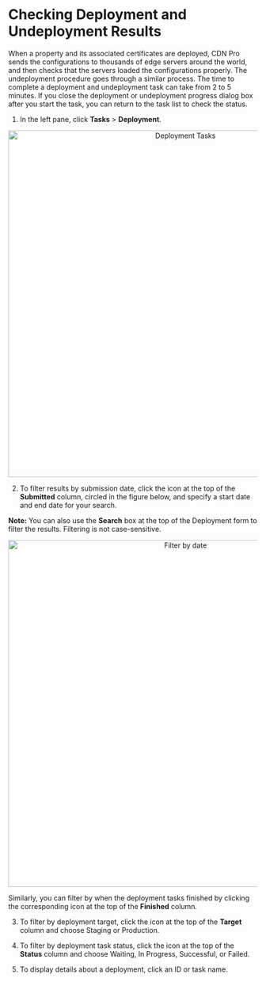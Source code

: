 <!--?xml version="1.0" encoding="utf-8"?-->

# Checking Deployment and Undeployment Results

When a property and its associated certificates are deployed, CDN Pro sends the configurations to thousands of edge servers around the world, and then checks that the servers loaded the configurations properly. The undeployment procedure goes through a similar process. The time to complete a deployment and undeployment task can take from 2 to 5 minutes. If you close the deployment or undeployment progress dialog box after you start the task, you can return to the task list to check the status.

1. In the left pane, click **Tasks** > **Deployment**.

<p align="center"><img src="/docs/resources/images/tasks/tasks-deployment.png" alt="Deployment Tasks" width="700"></p>
 
2. To filter results by submission date, click the icon at the top of the **Submitted** column, circled in the figure below, and specify a start date and end date for your search.

**Note:** You can also use the **Search** box at the top of the Deployment form to filter the results. Filtering is not case-sensitive.

<p align="center"><img src="/docs/resources/images/tasks/validation_time_range_filter.png" alt="Filter by date" width="700"></p>

Similarly, you can filter by when the deployment tasks finished by clicking the corresponding icon at the top of the **Finished** column.

3. To filter by deployment target, click the icon at the top of the **Target** column and choose Staging or Production.

4. To filter by deployment task status, click the icon at the top of the **Status** column and choose Waiting, In Progress, Successful, or Failed.

5. To display details about a deployment, click an ID or task name.


